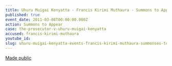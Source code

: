 ```yaml
---
title: Uhuru Muigai Kenyatta - Francis Kirimi Muthaura - Summons to Appear
published: true
event_date: 2011-03-08T00:00:00.000Z
action: Summons to Appear
case: the-prosecutor-v-uhuru-muigai-kenyatta
accused: francis-kirimi-muthaura
youtube_id:
slug: uhuru-muigai-kenyatta-events-francis-kirimi-muthaura-summonses-to-appear
---
```



[Made public](https://www.icc-cpi.int/Pages/record.aspx?docNo=ICC-01/09-02/11-01)